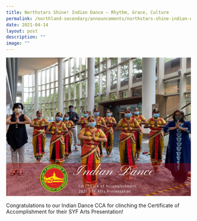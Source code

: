 ```yaml
---
title: Northstars Shine! Indian Dance – Rhythm, Grace, Culture
permalink: /northland-secondary/announcements/northstars-shine-indian-dance-rhythm-grace-culture/
date: 2021-04-14
layout: post
description: ""
image: ""
---
```

<img src="/images/nsid.png">
<p>Congratulations to our Indian Dance CCA for clinching the Certificate of Accomplishment for their SYF Arts Presentation!</p>